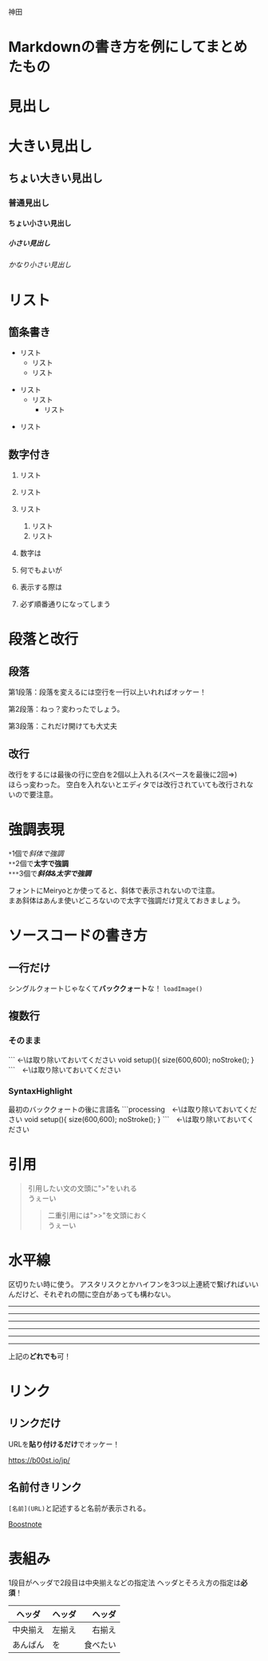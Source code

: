 神田
# Markdownの書き方を例にしてまとめたもの

# 見出し

# 大きい見出し
## ちょい大きい見出し
### 普通見出し
#### ちょい小さい見出し
##### 小さい見出し
###### かなり小さい見出し



# リスト

## 箇条書き
- リスト
    - リスト
    - リスト
* リスト
    * リスト
        * リスト

+ リスト


## 数字付き
1. リスト
2. リスト
3. リスト
    1. リスト
    2. リスト


1. 数字は
1. 何でもよいが
1. 表示する際は
1. 必ず順番通りになってしまう




# 段落と改行


## 段落
第1段落：段落を変えるには空行を一行以上いれればオッケー！

第2段落：ねっ？変わったでしょう。



第3段落：これだけ開けても大丈夫


## 改行
改行をするには最後の行に空白を2個以上入れる(スペースを最後に2回⇒)   
ほらっ変わった。
空白を入れないとエディタでは改行されていても改行されないので要注意。



# 強調表現
`*`1個で*斜体で強調*  
`**`2個で**太字で強調**  
`***`3個で***斜体&太字で強調***

フォントにMeiryoとか使ってると、斜体で表示されないので注意。  
まあ斜体はあんま使いどころないので太字で強調だけ覚えておきましょう。



# ソースコードの書き方

## 一行だけ
シングルクォートじゃなくて**バッククォート**な！
`loadImage()`


## 複数行

### そのまま
\``` ←\は取り除いておいてください
void setup(){
    size(600,600);
    noStroke();
}
\```　←\は取り除いておいてください

### SyntaxHighlight
最初のバッククォートの後に言語名
\```processing　←\は取り除いておいてください
void setup(){
    size(600,600);
    noStroke();
}
\```　←\は取り除いておいてください



# 引用
> 引用したい文の文頭に">"をいれる  
> うぇーい
>> 二重引用には">>"を文頭におく  
>> うぇーい



# 水平線
区切りたい時に使う。
アスタリスクとかハイフンを3つ以上連続で繋げればいいんだけど、それぞれの間に空白があっても構わない。

***
* * *
------------
- - -
_________
_ _ _ _ _ _

上記の**どれでも**可！



# リンク
## リンクだけ
URLを**貼り付けるだけ**でオッケー！

https://b00st.io/jp/

## 名前付きリンク
`[名前](URL)`と記述すると名前が表示される。

[Boostnote](https://b00st.io/jp/)



# 表組み
1段目がヘッダで2段目は中央揃えなどの指定法
ヘッダとそろえ方の指定は**必須**！

|ヘッダ|ヘッダ|ヘッダ|
|:--:|:--|--:|
|中央揃え|左揃え|右揃え|
|あんぱん|を|食べたい|
